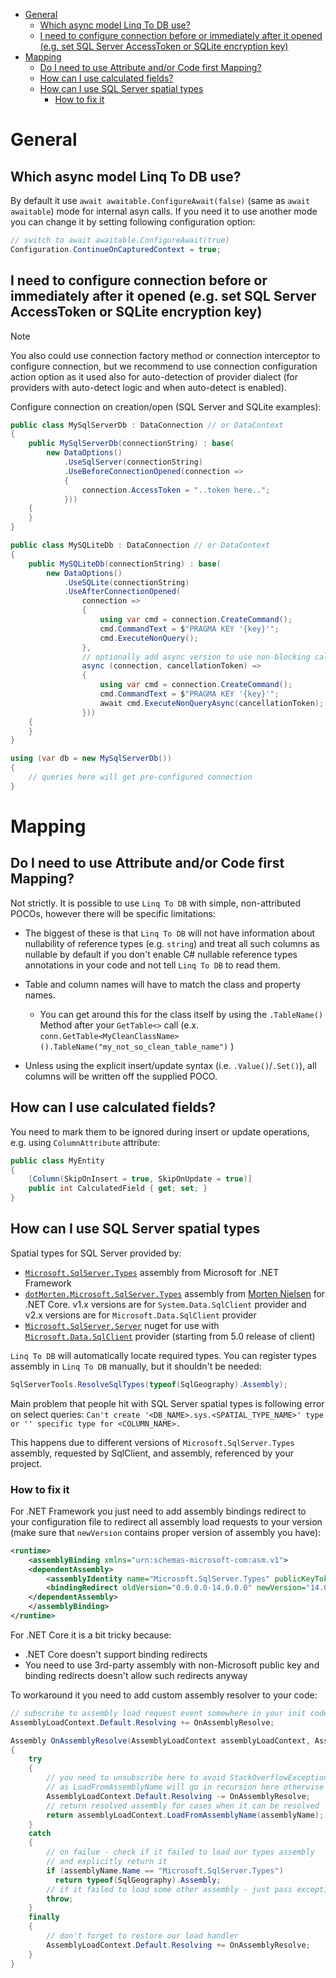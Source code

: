 
- [General](#general)
  - [Which async model Linq To DB use?](#which-async-model-linq-to-db-use)
  - [I need to configure connection before or immediately after it opened (e.g. set SQL Server AccessToken or SQLite encryption key)](#i-need-to-configure-connection-before-or-immediately-after-it-opened-eg-set-sql-server-accesstoken-or-sqlite-encryption-key)
- [Mapping](#mapping)
  - [Do I need to use Attribute and/or Code first Mapping?](#do-i-need-to-use-attribute-andor-code-first-mapping)
  - [How can I use calculated fields?](#how-can-i-use-calculated-fields)
  - [How can I use SQL Server spatial types](#how-can-i-use-sql-server-spatial-types)
    - [How to fix it](#how-to-fix-it)
  
# General

## Which async model Linq To DB use?

By default it use `await awaitable.ConfigureAwait(false)` (same as `await awaitable`) mode for internal asyn calls.
If you need it to use another mode you can change it by setting following configuration option:

```cs
// switch to await awaitable.ConfigureAwait(true)
Configuration.ContinueOnCapturedContext = true;
```

## I need to configure connection before or immediately after it opened (e.g. set SQL Server AccessToken or SQLite encryption key)

> [!NOTE]
> You also could use connection factory method or connection interceptor to configure connection, but we recommend to use connection configuration action option as it used also for auto-detection of provider dialect (for providers with auto-detect logic and when auto-detect is enabled).

Configure connection on creation/open (SQL Server and SQLite examples):

```cs
public class MySqlServerDb : DataConnection // or DataContext
{
    public MySqlServerDb(connectionString) : base(
        new DataOptions()
            .UseSqlServer(connectionString)
            .UseBeforeConnectionOpened(connection =>
            {
                connection.AccessToken = "..token here..";
            }))
    {
    }
}

public class MySQLiteDb : DataConnection // or DataContext
{
    public MySQLiteDb(connectionString) : base(
        new DataOptions()
            .UseSQLite(connectionString)
            .UseAfterConnectionOpened(
                connection =>
                {
                    using var cmd = connection.CreateCommand();
                    cmd.CommandText = $"PRAGMA KEY '{key}'";
                    cmd.ExecuteNonQuery();
                },
                // optionally add async version to use non-blocking calls from async execution path
                async (connection, cancellationToken) =>
                {
                    using var cmd = connection.CreateCommand();
                    cmd.CommandText = $"PRAGMA KEY '{key}'";
                    await cmd.ExecuteNonQueryAsync(cancellationToken);
                }))
    {
    }
}

using (var db = new MySqlServerDb())
{
    // queries here will get pre-configured connection
}
```

# Mapping

## Do I need to use Attribute and/or Code first Mapping?

Not strictly. It is possible to use `Linq To DB` with simple, non-attributed POCOs, however there will be specific limitations:

- The biggest of these is that `Linq To DB` will not have information about nullability of reference types (e.g. `string`) and treat all such columns as nullable by default if you don't enable C# nullable reference types annotations in your code and not tell `Linq To DB` to read them.

- Table and column names will have to match the class and property names.
  - You can get around this for the class itself by using the `.TableName()` Method after your `GetTable<>` call (e.x.  `conn.GetTable<MyCleanClassName>().TableName("my_not_so_clean_table_name")` )

- Unless using the explicit insert/update syntax (i.e. `.Value()`/`.Set()`), all columns will be written off the supplied POCO.

## How can I use calculated fields?

You need to mark them to be ignored during insert or update operations, e.g. using `ColumnAttribute` attribute:

```cs
public class MyEntity
{
    [Column(SkipOnInsert = true, SkipOnUpdate = true)]
    public int CalculatedField { get; set; }
}
```

## How can I use SQL Server spatial types

Spatial types for SQL Server provided by:

- [`Microsoft.SqlServer.Types`](https://www.nuget.org/packages/Microsoft.SqlServer.Types) assembly from Microsoft for .NET Framework
- [`dotMorten.Microsoft.SqlServer.Types`](https://www.nuget.org/packages/dotMorten.Microsoft.SqlServer.Types) assembly from [Morten Nielsen](https://github.com/dotMorten) for .NET Core. v1.x versions are for `System.Data.SqlClient` provider and v2.x versions are for `Microsoft.Data.SqlClient` provider
- [`Microsoft.SqlServer.Server`](https://www.nuget.org/packages/Microsoft.SqlServer.Server) nuget for use with [`Microsoft.Data.SqlClient`](https://www.nuget.org/packages/Microsoft.Data.SqlClient) provider (starting from 5.0 release of client)

`Linq To DB` will automatically locate required types. You can register types assembly in `Linq To DB` manually, but it shouldn't be needed:

```cs
SqlServerTools.ResolveSqlTypes(typeof(SqlGeography).Assembly);
```

Main problem that people hit with SQL Server spatial types is following error on select queries: `Can't create '<DB_NAME>.sys.<SPATIAL_TYPE_NAME>' type or '' specific type for <COLUMN_NAME>.`

This happens due to different versions of `Microsoft.SqlServer.Types` assembly, requested by SqlClient, and assembly, referenced by your project.

### How to fix it

For .NET Framework you just need to add assembly bindings redirect to your configuration file to redirect all assembly load requests to your version (make sure that `newVersion` contains proper version of assembly you have):

```xml
<runtime>
    <assemblyBinding xmlns="urn:schemas-microsoft-com:asm.v1">
    <dependentAssembly>
        <assemblyIdentity name="Microsoft.SqlServer.Types" publicKeyToken="89845dcd8080cc91" culture="neutral"/>
        <bindingRedirect oldVersion="0.0.0.0-14.0.0.0" newVersion="14.0.0.0" />
    </dependentAssembly>
    </assemblyBinding>
</runtime>
```

For .NET Core it is a bit tricky because:

- .NET Core doesn't support binding redirects
- You need to use 3rd-party assembly with non-Microsoft public key and binding redirects doesn't allow such redirects anyway

To workaround it you need to add custom assembly resolver to your code:

```cs
// subscribe to assembly load request event somewhere in your init code
AssemblyLoadContext.Default.Resolving += OnAssemblyResolve;

Assembly OnAssemblyResolve(AssemblyLoadContext assemblyLoadContext, AssemblyName assemblyName)
{
    try
    {
        // you need to unsubscribe here to avoid StackOverflowException,
        // as LoadFromAssemblyName will go in recursion here otherwise
        AssemblyLoadContext.Default.Resolving -= OnAssemblyResolve;
        // return resolved assembly for cases when it can be resolved
        return assemblyLoadContext.LoadFromAssemblyName(assemblyName);
    }
    catch
    {
        // on failue - check if it failed to load our types assembly
        // and explicitly return it
        if (assemblyName.Name == "Microsoft.SqlServer.Types")
          return typeof(SqlGeography).Assembly;
        // if it failed to load some other assembly - just pass exception as-is
        throw;
    }
    finally
    {
        // don't forget to restore our load handler
        AssemblyLoadContext.Default.Resolving += OnAssemblyResolve;
    }
}
```
